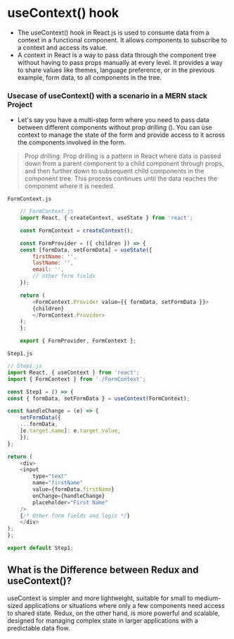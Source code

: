 # useContext() hook 
- The useContext() hook in React.js is used to consume data from a context in a functional component. It allows components to subscribe to a context and access its value.
- A context in React is a way to pass data through the component tree without having to pass props manually at every level. It provides a way to share values like themes, language preference, or in the previous example, form data, to all components in the tree.

### Usecase of useContext() with a scenario in a MERN stack Project

- Let's say you have a multi-step form where you need to pass data between different components without prop drilling (). You can use context to manage the state of the form and provide access to it across the components involved in the form.

> Prop drilling: Prop drilling is a pattern in React where data is passed down from a parent component to a child component through props, and then further down to subsequent child components in the component tree. This process continues until the data reaches the component where it is needed.

`FormContext.js`
```javascript
    // FormContext.js
    import React, { createContext, useState } from 'react';

    const FormContext = createContext();

    const FormProvider = ({ children }) => {
    const [formData, setFormData] = useState({
        firstName: '',
        lastName: '',
        email: '',
        // other form fields
    });

    return (
        <FormContext.Provider value={{ formData, setFormData }}>
        {children}
        </FormContext.Provider>
    );
    };

    export { FormProvider, FormContext };
```


`Step1.js`
```javascript
// Step1.js
import React, { useContext } from 'react';
import { FormContext } from './FormContext';

const Step1 = () => {
const { formData, setFormData } = useContext(FormContext);

const handleChange = (e) => {
    setFormData({
    ...formData,
    [e.target.name]: e.target.value,
    });
};

return (
    <div>
    <input
        type="text"
        name="firstName"
        value={formData.firstName}
        onChange={handleChange}
        placeholder="First Name"
    />
    {/* Other form fields and logic */}
    </div>
);
};

export default Step1;


```

## What is the Difference between Redux and useContext()?
useContext is simpler and more lightweight, suitable for small to medium-sized applications or situations where only a few components need access to shared state. Redux, on the other hand, is more powerful and scalable, designed for managing complex state in larger applications with a predictable data flow.
